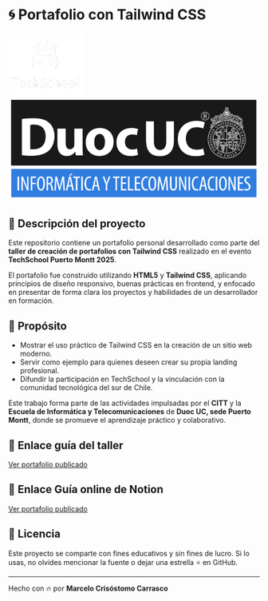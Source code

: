 # 🌀 Portafolio con Tailwind CSS

![TechSchool Logo](img/techSchool.png)
![Duoc UC Logo](img/duoc.png)

## 🧠 Descripción del proyecto

Este repositorio contiene un portafolio personal desarrollado como parte del **taller de creación de portafolios con Tailwind CSS** realizado en el evento **TechSchool Puerto Montt 2025**.

El portafolio fue construido utilizando **HTML5** y **Tailwind CSS**, aplicando principios de diseño responsivo, buenas prácticas en frontend, y enfocado en presentar de forma clara los proyectos y habilidades de un desarrollador en formación.

## 🎯 Propósito

- Mostrar el uso práctico de Tailwind CSS en la creación de un sitio web moderno.
- Servir como ejemplo para quienes deseen crear su propia landing profesional.
- Difundir la participación en TechSchool y la vinculación con la comunidad tecnológica del sur de Chile.

Este trabajo forma parte de las actividades impulsadas por el **CITT** y la **Escuela de Informática y Telecomunicaciones** de **Duoc UC, sede Puerto Montt**, donde se promueve el aprendizaje práctico y colaborativo.

## 🔗 Enlace guía del taller 

 [Ver portafolio publicado](https://marcelo-crisostomo.github.io/Tailwind_Portafolio/)


## 🔗 Enlace Guía online de Notion
 [Ver portafolio publicado](https://quilt-canary-969.notion.site/Taller-de-Tailwind-Estudiante-2045b3c4e312808eb878db80743ebe7a?source=copy_link)



## 📄 Licencia

Este proyecto se comparte con fines educativos y sin fines de lucro. Si lo usas, no olvides mencionar la fuente o dejar una estrella ⭐ en GitHub.

---

Hecho con 🔥 por **Marcelo Crisóstomo Carrasco**